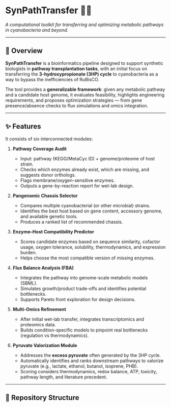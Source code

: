# SynPathTransfer 🧬🚀  
*A computational toolkit for transferring and optimizing metabolic pathways in cyanobacteria and beyond.*

---

## 📌 Overview
**SynPathTransfer** is a bioinformatics pipeline designed to support synthetic biologists in **pathway transplantation tasks**, with an initial focus on transferring the **3-hydroxypropionate (3HP) cycle** to cyanobacteria as a way to bypass the inefficiencies of RuBisCO.

The tool provides a **generalizable framework**: given any metabolic pathway and a candidate host genome, it evaluates feasibility, highlights engineering requirements, and proposes optimization strategies — from gene presence/absence checks to flux simulations and omics integration.

---

## ✨ Features
It consists of six interconnected modules:

1. **Pathway Coverage Audit**  
   - Input: pathway (KEGG/MetaCyc ID) + genome/proteome of host strain.  
   - Checks which enzymes already exist, which are missing, and suggests donor orthologs.  
   - Flags membrane/oxygen-sensitive enzymes.  
   - Outputs a gene-by-reaction report for wet-lab design.

2. **Pangenomic Chassis Selector**  
   - Compares multiple cyanobacterial (or other microbial) strains.  
   - Identifies the best host based on gene content, accessory genome, and available genetic tools.  
   - Produces a ranked list of recommended chassis.

3. **Enzyme–Host Compatibility Predictor**  
   - Scores candidate enzymes based on sequence similarity, cofactor usage, oxygen tolerance, solubility, thermodynamics, and expression burden.  
   - Helps choose the most compatible version of missing enzymes.

4. **Flux Balance Analysis (FBA)**  
   - Integrates the pathway into genome-scale metabolic models (SBML).  
   - Simulates growth/product trade-offs and identifies potential bottlenecks.  
   - Supports Pareto front exploration for design decisions.

5. **Multi-Omics Refinement**  
   - After initial wet-lab transfer, integrates transcriptomics and proteomics data.  
   - Builds condition-specific models to pinpoint real bottlenecks (regulation vs thermodynamics).  

6. **Pyruvate Valorization Module**  
   - Addresses the **excess pyruvate** often generated by the 3HP cycle.  
   - Automatically identifies and ranks downstream pathways to valorize pyruvate (e.g., lactate, ethanol, butanol, isoprene, PHB).  
   - Scoring considers thermodynamics, redox balance, ATP, toxicity, pathway length, and literature precedent.

---

## 📂 Repository Structure
